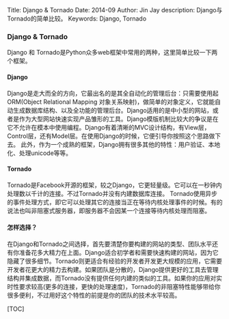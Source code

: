 Title: Django & Tornado
Date: 2014-09
Author: Jin Jay
description: Django与Tornado的简单比较。
Keywords: Django, Tornado

### Django & Tornado
Django 和 Tornado是Python众多web框架中常用的两种，这里简单比较一下两个框架。
#### Django
Django是走大而全的方向，它最出名的是其全自动化的管理后台：只需要使用起ORM(Object Relational Mapping 对象关系映射)，做简单的对象定义，它就能自动生成数据库结构、以及全功能的管理后台。Django适用的是中小型的网站，或者是作为大型网站快速实现产品雏形的工具。Django模版机制比较大的争议是在它不允许在模本中使用编程。Django有着清晰的MVC设计结构，有View层，Control层，还有Model层。在使用Django的时候，它便引导你按照这个思路做下去。
此外，作为一个成熟的框架，Django拥有很多其他的特性：用户验证、本地化、处理unicode等等。

#### Tornado
Tornado是Facebook开源的框架，较之Django，它更轻量级。它可以在一秒钟内处理数以千计的连接。不过Tornado并没有内建数据库连接。
Tornado使用异步的事件处理方式，即它可以处理其它的连接当正在等待内核处理事件的时候。有的说法也叫非阻塞式服务器，即服务器不会因某一个连接等待内核处理而阻塞。

#### 怎样选择？
在Django和Tornado之间选择，首先要清楚你要构建的网站的类型、团队水平还有你准备花多大精力在上面。Django适合初学者和需要快速构建的网站，因为它隐藏了很多细节。Tornado则更适合有经验的开发者开发更大规模的应用，它需要开发者花更大的精力去构建。如果团队是分散的，Django提供更好的工具去管理结构并集成数据，而Tornado没有提供任何内建的类似的工具。如果你的应用对实时性要求较高(更多的连接，更快的处理速度)，Tornado的非阻塞特性能够带给你很多便利，不过用好这个特性的前提是你的团队的技术水平较高。




[TOC]